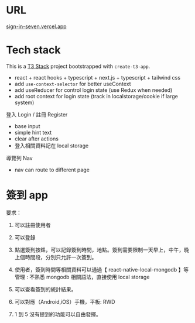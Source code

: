 # URL

[sign-in-seven.vercel.app](https://sign-in-seven.vercel.app/)



# Tech stack

This is a [T3 Stack](https://create.t3.gg/) project bootstrapped with `create-t3-app`.

- react + react hooks + typescript + next.js + typescript + tailwind css
- add `use-context-selector` for better useContext
- add useReducer for control login state (use Redux when needed)
- add root context for login state (track in localstorage/cookie if large system)

登入 Login / 註冊 Register

- base input
- simple hint text
- clear after actions
- 登入相關資料記在 local storage

導覽列 Nav

- nav can route to different page

# 簽到 app

要求：

1. 可以註冊使用者

2. 可以登錄

3. 點選簽到按鈕，可以記錄簽到時間，地點。簽到需要限制一天早上，中午，晚上個時間段，分別只允許一次簽到。

4. 使用者，簽到時間等相關資料可以通過【 react-native-local-mongodb 】等管理 : 不熟悉 mongodb 相關語法，直接使用 local storage
5. 可以查看簽到的統計結果。

6. 可以對應（Android,iOS）手機，平板: RWD
7. 1 到 5 沒有提到的功能可以自由發揮。
